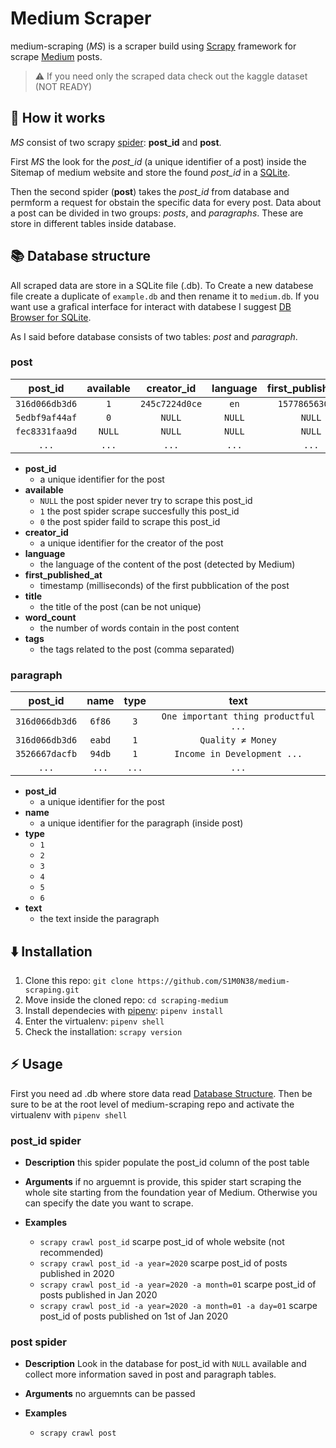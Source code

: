 # Medium Scraper

medium-scraping (*MS*) is a scraper build using [Scrapy](https://scrapy.org/)
framework for scrape [Medium](https://medium.com/) posts.

> :warning: If you need only the scraped data check out the kaggle dataset (NOT READY)

## :wrench: How it works

*MS* consist of two scrapy [spider](https://docs.scrapy.org/en/latest/topics/spiders.html):
**post_id** and **post**.

First *MS* the look for the *post_id* (a unique identifier of a post) inside the
Sitemap of medium website and store the found *post_id* in a
[SQLite](https://sqlite.org/index.html).

Then the second spider (**post**) takes the *post_id* from database and permform
a request for obstain the specific data for every post. Data about a post can
be divided in two groups: *posts*, and *paragraphs*. These are store in
different tables inside database.

## :books: Database structure

All scraped data are store in a SQLite file (.db).
To Create a new databese file create a duplicate of `example.db` and
then rename it to `medium.db`. If you want use a grafical interface for interact
with databese I suggest [DB Browser for SQLite](https://sqlitebrowser.org/).

As I said before database consists of two tables: *post* and *paragraph*.

### post

| post_id        | available | creator_id     | language | first_published_at | title      | word_count | tags      |
| :------------: |:---------:| :-------------:| :------: | :----------------: | :--------: | :--------: | :---------:
| `316d066db3d6` | `1`       | `245c7224d0ce` | `en`     | `1577865630099`    | `Intro...` | `4231`     | `cow,dog` |
| `5edbf9af44af` | `0`       | `NULL`         | `NULL`   | `NULL`             | `NULL`     | `NULL`     | `NULL`    |
| `fec8331faa9d` | `NULL`    | `NULL`         | `NULL`   | `NULL`             | `NULL`     | `NULL`     | `NULL`    |
| `...`          | `...`     | `...`          | `...`    | `...`              | `...`      | `...`      | `...`     |

- **post_id**
  - a unique identifier for the post
- **available**
  - `NULL` the post spider never try to scrape this post_id
  - `1` the post spider scrape succesfully this post_id
  - `0` the post spider faild to scrape this post_id
- **creator_id**
  - a unique identifier for the creator of the post
- **language**
  - the language of the content of the post (detected by Medium)
- **first_published_at**
  - timestamp (milliseconds) of the first pubblication of the post
- **title**
  - the title of the post (can be not unique)
- **word_count**
  - the number of words contain in the post content
- **tags**
  - the tags related to the post (comma separated)

### paragraph

| post_id        | name   | type  | text                                 |
| :------------: |:------:| :----:| :----------------------------------: |
| `316d066db3d6` | `6f86` | `3`   | `One important thing productful ...` |
| `316d066db3d6` | `eabd` | `1`   | `Quality ≠ Money`                    |
| `3526667dacfb` | `94db` | `1`   | `Income in Development ...`          |
| `...`          | `...`  | `...` | `...`                                |

- **post_id**
  - a unique identifier for the post
- **name**
  - a unique identifier for the paragraph (inside post)
- **type**
  - `1`
  - `2`
  - `3`
  - `4`
  - `5`
  - `6`
- **text**
  - the text inside the paragraph

## :arrow_down: Installation

1. Clone this repo: `git clone https://github.com/S1M0N38/medium-scraping.git`
2. Move inside the cloned repo: `cd scraping-medium`
3. Install dependecies with [pipenv](https://pipenv.readthedocs.io/en/latest/):
   `pipenv install`
4. Enter the virtualenv: `pipenv shell`
5. Check the installation: `scrapy version`

## :zap: Usage

First you need ad .db where store data read
[Database Structure](https://github.com/S1M0N38/medium-scraping#books-database-structure).
Then be sure to be at the root level of medium-scraping repo and activate
the virtualenv with `pipenv shell`

### post_id spider

- **Description** this spider populate the post_id column of the post table

- **Arguments** if no arguemnt is provide, this spider start scraping the whole
  site starting from the foundation year of Medium. Otherwise you can specify
  the date you want to scrape.

- **Examples**
  - `scrapy crawl post_id`
    scarpe post_id of whole website (not recommended)
  - `scrapy crawl post_id -a year=2020`
    scarpe post_id of posts published in 2020
  - `scrapy crawl post_id -a year=2020 -a month=01`
    scarpe post_id of posts published in Jan 2020
  - `scrapy crawl post_id -a year=2020 -a month=01 -a day=01`
    scarpe post_id of posts published on 1st of Jan 2020

### post spider

- **Description** Look in the database for post_id with `NULL` available and
  collect more information saved in post and paragraph tables.

- **Arguments** no arguemnts can be passed

- **Examples**
  - `scrapy crawl post`
